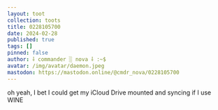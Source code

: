 ```yaml
---
layout: toot
collection: toots
title: 0228105700
date: 2024-02-28
published: true
tags: []
pinned: false
author: ⸸ commander ░ nova ⸸ :~$
avatar: /img/avatar/daemon.jpeg
mastodon: https://mastodon.online/@cmdr_nova/0228105700
---
```


oh yeah, I bet I could get my iCloud Drive mounted and syncing if I use WINE
